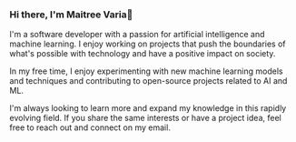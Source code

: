### Hi there, I'm Maitree Varia👋

I'm a software developer with a passion for artificial intelligence and machine learning. I enjoy working on projects that push the boundaries of what's possible with technology and have a positive impact on society.

In my free time, I enjoy experimenting with new machine learning models and techniques and contributing to open-source projects related to AI and ML.

I'm always looking to learn more and expand my knowledge in this rapidly evolving field. If you share the same interests or have a project idea, feel free to reach out and connect on my email.


